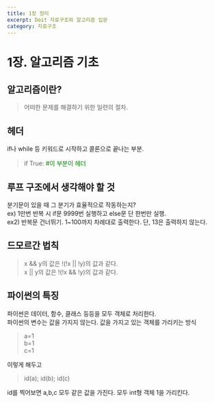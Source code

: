 ```yaml
---
title: 1장 정리
excerpt: Doit 자료구조와 알고리즘 입문
category: 자료구조
---
```


# 1장. 알고리즘 기초

## 알고리즘이란?  
  
> 어떠한 문제를 해결하기 위한 일련의 절차.

## 헤더

if나 while 등 키워드로 시작하고 콜론으로 끝나는 부분.

> if True:  <span style="color:green">#이 부분이 헤더</span>  

## 루프 구조에서 생각해야 할 것

분기문이 있을 때 그 분기가 효율적으로 작동하는지?  
ex) 1만번 반복 시 if문 9999번 실행하고 else문 단 한번만 실행.  
ex2) 반복문 건너뛰기. 1~100까지 차례대로 출력한다. 단, 13은 출력하지 않는다.

## 드모르간 법칙

> x && y의 값은 !(!x || !y)의 값과 같다.  
> x || y의 값은 !(!x && !y)의 값과 같다.  

## 파이썬의 특징

파이썬은 데이터, 함수, 클래스 등등을 모두 객체로 처리한다.  
파이썬의 변수는 값을 가지지 않는다. 값을 가지고 있는 객체를 가리키는 방식  

>a=1  
>b=1  
>c=1

이렇게 해두고  

>id(a); id(b); id(c)

id를 찍어보면 a,b,c 모두 같은 값을 가진다. 모두 int형 객체 1을 가리킨다.  

